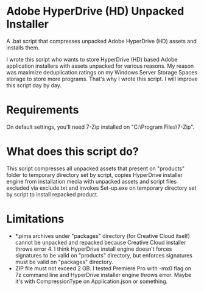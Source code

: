 # Adobe HyperDrive (HD) Unpacked Installer
A .bat script that compresses unpacked Adobe HyperDrive (HD) assets and installs them.
 
I wrote this script who wants to store HyperDrive (HD) based Adobe application installers with assets unpacked for various reasons. My reason was maximize deduplication ratings on my Windows Server Storage Spaces storage to store more programs. That's why I wrote this script. I will improve this script day by day.

# Requirements
On default settings, you'll need 7-Zip installed on "C:\Program Files\7-Zip".

# What does this script do?
This script compresses all unpacked assets that present on "products" folder to temporary directory set by script, copies HyperDrive installer engine from installation media with unpacked assets and script files excluded via exclude.txt and invokes Set-up.exe on temporary directory set by script to install repacked product.

# Limitations
- *.pima archives under "packages" directory (for Creative Cloud itself) cannot be unpacked and repacked because Creative Cloud installer throws error 4. I think HyperDrive install engine doesn't forces signatures to be valid on "products" directory, but enforces signatures must be valid on "packages" directory.
- ZIP file must not exceed 2 GB. I tested Premiere Pro with -mx0 flag on 7z command line and HyperDrive installer engine throws error. Maybe it's with CompressionType on Application.json or something.
